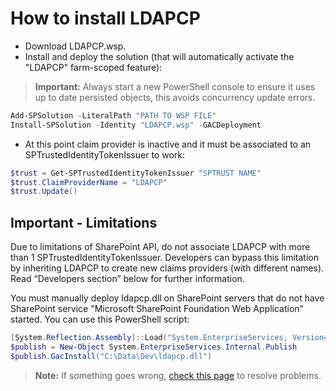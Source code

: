 # How to install LDAPCP

- Download LDAPCP.wsp.
- Install and deploy the solution (that will automatically activate the "LDAPCP" farm-scoped feature):

> **Important:** Always start a new PowerShell console to ensure it uses up to date persisted objects, this avoids concurrency update errors.

```powershell
Add-SPSolution -LiteralPath "PATH TO WSP FILE"
Install-SPSolution -Identity "LDAPCP.wsp" -GACDeployment
```

- At this point claim provider is inactive and it must be associated to an SPTrustedIdentityTokenIssuer to work:

```powershell
$trust = Get-SPTrustedIdentityTokenIssuer "SPTRUST NAME"
$trust.ClaimProviderName = "LDAPCP"
$trust.Update()
```

## Important - Limitations

Due to limitations of SharePoint API, do not associate LDAPCP with more than 1 SPTrustedIdentityTokenIssuer. Developers can bypass this limitation by inheriting LDAPCP to create new claims providers (with different names). Read “Developers section” below for further information.

You must manually deploy ldapcp.dll on SharePoint servers that do not have SharePoint service "Microsoft SharePoint Foundation Web Application" started. You can use this PowerShell script:

```powershell
[System.Reflection.Assembly]::Load("System.EnterpriseServices, Version=4.0.0.0, Culture=neutral, PublicKeyToken=b03f5f7f11d50a3a")
$publish = New-Object System.EnterpriseServices.Internal.Publish
$publish.GacInstall("C:\Data\Dev\ldapcp.dll")
```

> **Note:** If something goes wrong, [check this page](Fix-setup-issues.html) to resolve problems.
